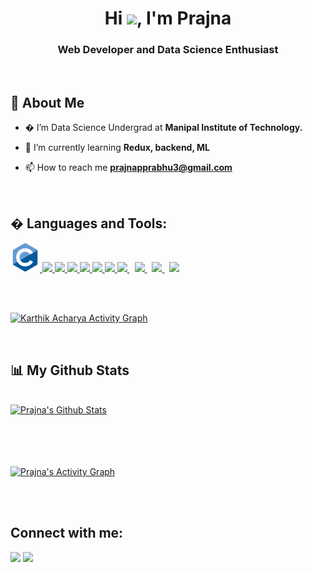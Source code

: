 <!-- -- - 👋 Hi, I’m Prajna
- 👀 I’m interested in Web development , Data Science
- 🌱 I’m currently learning java, React
- 💞️ I’m looking to collaborate on ...
- 📫 How to reach me prajnapprabhu3@gmail.com -->

<!-- 
# Prajna
I'm Prajna currently persuing Data Science engineering from Manipal Institue of Technology.I really enjoy learning languages and frameworks like React and React Native, and to work with different technology.

![Prajna's GitHub stats](https://github-readme-stats.vercel.app/api?username=Prajnaprabhu3&show_icons=true&theme=gotham&count_private=true)
 -->



<h1 align="center">Hi <img src="https://raw.githubusercontent.com/MartinHeinz/MartinHeinz/master/wave.gif" width="30px">, I'm Prajna</h1>

<h3 align="center">Web Developer and Data Science Enthusiast</h3>
<br>


## 🙋‍ About Me

- � I’m Data Science Undergrad at **Manipal Institute of Technology.**


 
- 🌱 I’m currently learning **Redux, backend, ML**

<!-- - 👯 I’m looking to collaborate on **** -->

<!-- - 💻 All of my projects are available at **https://github.com/Prajnaprabhu3** -->

- 📫 How to reach me **prajnapprabhu3@gmail.com**


<br>

## � Languages and Tools:

<p align="left"> 
<!--     <a href="https://www" target="_blank"> <img src="https://img.icons8.com/color/48/000000/c-language-.png"/> </a> -->
<!--   <a href="https://www" target="_blank"> <img src="https://i.ibb.co/6HX0g1P/403-4039227-c-language-logo-png-transparent-png-removebg-preview.png" height="20px" width="20px"/ > </a> -->
 <a href="https://www.cprogramming.com/" target="_blank"> <img src="https://raw.githubusercontent.com/devicons/devicon/master/icons/c/c-original.svg" alt="c" width="47" height="47"/> </a>
    <a href="https://www" target="_blank"> <img src="https://img.icons8.com/color/48/000000/c-plus-plus-logo.png"/> </a>
    <a href="https://www.w3.org/html/" target="_blank"> <img src="https://img.icons8.com/color/48/000000/html-5.png"/> </a> 
    <a href="https://www.w3schools.com/css/" target="_blank"> <img src="https://img.icons8.com/color/48/000000/css3.png"/> </a> 
    <a href="https://developer.mozilla.org/en-US/docs/Web/JavaScript" target="_blank"> <img src="https://img.icons8.com/color/48/000000/javascript.png"/> </a> 
    <a href="https://getbootstrap.com" target="_blank"> <img src="https://img.icons8.com/color/48/000000/bootstrap.png"/> </a> 
  <!-- <a href="https://reactjs.org/" target="_blank"> <img src="https://img.icons8.com/color/48/000000/react-native.png"/> </a>
  -->
    <a href="https://www.python.org" target="_blank"> <img src="https://img.icons8.com/color/48/000000/python.png"/> </a> 
<!--     <a style="padding-right:8px;" href="https://nodejs.org" target="_blank"> <img src="https://img.icons8.com/color/48/000000/nodejs.png"/> </a>  -->
    <a style="padding-right:8px;" href="https:" target="_blank"> <img src="https://img.icons8.com/fluency/48/000000/adobe-photoshop.png"/> </a> 
    <a style="padding-right:8px;" href="https:" target="_blank"> <img src="https://img.icons8.com/color/48/000000/adobe-illustrator--v1.png"/> </a> 
    <a style="padding-right:8px;" href="https:" target="_blank"> <img src="https://img.icons8.com/color/48/000000/adobe-xd.png"/> </a> 
    <!-- <a style="padding-right:8px;" href="https://www.mysql.com/" target="_blank"> <img src="https://img.icons8.com/fluent/50/000000/mysql-logo.png"/> </a> -->
    <!-- <a href="https://www.mongodb.com/" target="_blank"> <img src="https://raw.githubusercontent.com/devicons/devicon/master/icons/mongodb/mongodb-original-wordmark.svg" alt="mongodb" width="48" height="48"/> </a>  -->
    <!-- <a href="https://firebase.google.com/" target="_blank"> <img src="https://img.icons8.com/color/48/000000/firebase.png"/> </a>  -->
    <!-- <a href="https://postman.com" target="_blank"> <img src="https://www.vectorlogo.zone/logos/getpostman/getpostman-icon.svg" alt="postman" width="45" height="45"/> </a>    -->
    <a href="https://git-scm.com/" target="_blank"> <img src="https://img.icons8.com/color/48/000000/git.png"/> </a> 
    <!-- <a href="https://www.jenkins.io" target="_blank"> <img src="https://www.vectorlogo.zone/logos/jenkins/jenkins-icon.svg" alt="jenkins" width="48" height="48"/> </a>  -->
    <!-- <a href="https://redux.js.org" target="_blank"> <img src="https://img.icons8.com/color/48/000000/redux.png"/> </a> -->
    <!-- <a href="https://expressjs.com" target="_blank"> <img src="https://raw.githubusercontent.com/devicons/devicon/master/icons/express/express-original-wordmark.svg" alt="express" width="40" height="40"/> </a> -->
</p>


<br/>
<br/>

<a href="https://github.com/karthikg09/github-readme-activity-graph"><img alt="Karthik Acharya Activity Graph" src="https://activity-graph.herokuapp.com/graph?username=karthikg09&bg_color=0D1117&color=5BCDEC&line=5BCDEC&point=FFFFFF&hide_border=true" /></a>

<br/>
<!-- <p align="center">
    <a href="https://github.com/Prajnaprabhu3/github-readme-streak-stats">
        <img title="🔥 Get streak stats for your profile at git.io/streak-stats" alt="Prajna streak" src="https://github-readme-streak-stats.herokuapp.com/?user=Prajnaprabhu3&theme=gotham_duo&hide_border=true&stroke=0000&background=060A0CD0"/>
    </a>
</p> -->

## 📊 My Github Stats

  <br/>
    <a href="https://github.com/Prajnaprabhu3/github-readme-stats"><img alt="Prajna's Github Stats" src="https://github-readme-stats.vercel.app/api?username=Prajnaprabhu3&show_icons=true&count_private=true&theme=gotham&" /></a>
    <br/> 
    <br/>
<!--   <a  style="padding-right:5px" align="right" href="https://github.com/Prajnaprabhu3/github-readme-stats"><img alt="Prajna Top Languages" src="https://github-readme-stats.vercel.app/api/top-langs/?username=Prajnaprabhu3&langs_count=8&count_private=true&layout=compact&theme=gotham&bg_color=0D1117" /></a> -->
  <br/>
<!--   <b>Note:</b> Top languages is only a metric of the languages my public code consists of and doesn't reflect experience or skill level. -->

 
<br/>
<br/>

<a href="https://github.com/Prajnaprabhu3/github-readme-activity-graph"><img alt="Prajna's Activity Graph" src="https://activity-graph.herokuapp.com/graph?username=Prajnaprabhu3&bg_color=0D1117&color=5BCDEC&line=5BCDEC&point=FFFFFF&hide_border=true" /></a>

<br/>
<br/>

## Connect with me:
<p align="left">

<a href = "https://www.linkedin.com/in/prajna30/"><img src="https://img.icons8.com/fluent/48/000000/linkedin.png"/></a>
<a href = "https://twitter.com/__prajna30__"><img src="https://img.icons8.com/fluent/48/000000/twitter.png"/></a>
<!-- <a href = "link here"><img src="https://img.icons8.com/fluent/48/000000/instagram-new.png"/></a> -->
</p>


<!-- 
## ❤ Views and Followers
<a href="">
    <img src="https://komarev.com/ghpvc/?username=Prajnaprabhu3">
</a>
<a href="https://github.com/Prajnaprabhu3?tab=followers"><img src="https://img.shields.io/github/followers/Prajnaprabhu3?label=Followers&style=social" alt="GitHub Badge"></a> -->







